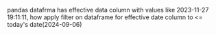pandas datafrma has effective data column with values like 2023-11-27 19:11:11, how apply filter on dataframe for
effective date column to <= today's date(2024-09-06)